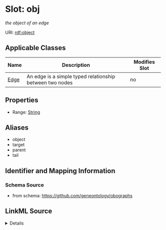 # Slot: obj


_the object of an edge_



URI: [rdf:object](http://www.w3.org/1999/02/22-rdf-syntax-ns#object)



<!-- no inheritance hierarchy -->




## Applicable Classes

| Name | Description | Modifies Slot |
| --- | --- | --- |
[Edge](Edge.md) | An edge is a simple typed relationship between two nodes |  no  |







## Properties

* Range: [String](String.md)



## Aliases


* object
* target
* parent
* tail



## Identifier and Mapping Information







### Schema Source


* from schema: https://github.com/geneontology/obographs




## LinkML Source

<details>
```yaml
name: obj
description: the object of an edge
from_schema: https://github.com/geneontology/obographs
aliases:
- object
- target
- parent
- tail
rank: 1000
slot_uri: rdf:object
alias: obj
domain_of:
- Edge
range: string

```
</details>
